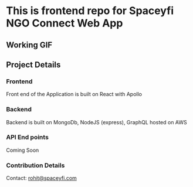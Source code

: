 # This is frontend repo for Spaceyfi NGO Connect Web App 


## Working GIF 


## Project Details 

### Frontend 

Front end of the Application is built on React with Apollo 


### Backend 

Backend is built on MongoDb, NodeJS (express), GraphQL hosted on AWS


### API End points 

Coming Soon 


### Contribution Details

Contact: rohit@spaceyfi.com
